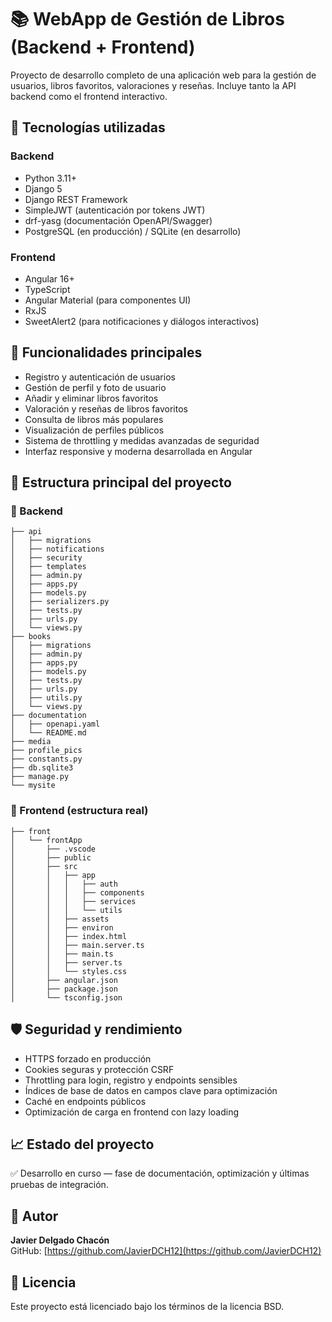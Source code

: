 # 📚 WebApp de Gestión de Libros (Backend + Frontend)

Proyecto de desarrollo completo de una aplicación web para la gestión de usuarios, libros favoritos, valoraciones y reseñas. Incluye tanto la API backend como el frontend interactivo.

## 🚀 Tecnologías utilizadas
### Backend
- Python 3.11+
- Django 5
- Django REST Framework
- SimpleJWT (autenticación por tokens JWT)
- drf-yasg (documentación OpenAPI/Swagger)
- PostgreSQL (en producción) / SQLite (en desarrollo)

### Frontend
- Angular 16+
- TypeScript
- Angular Material (para componentes UI)
- RxJS
- SweetAlert2 (para notificaciones y diálogos interactivos)

## 🔎 Funcionalidades principales
- Registro y autenticación de usuarios
- Gestión de perfil y foto de usuario
- Añadir y eliminar libros favoritos
- Valoración y reseñas de libros favoritos
- Consulta de libros más populares
- Visualización de perfiles públicos
- Sistema de throttling y medidas avanzadas de seguridad
- Interfaz responsive y moderna desarrollada en Angular

## 📁 Estructura principal del proyecto

### 📂 Backend
```
├── api
│   ├── migrations
│   ├── notifications
│   ├── security
│   ├── templates
│   ├── admin.py
│   ├── apps.py
│   ├── models.py
│   ├── serializers.py
│   ├── tests.py
│   ├── urls.py
│   └── views.py
├── books
│   ├── migrations
│   ├── admin.py
│   ├── apps.py
│   ├── models.py
│   ├── tests.py
│   ├── urls.py
│   ├── utils.py
│   └── views.py
├── documentation
│   ├── openapi.yaml
│   └── README.md
├── media
├── profile_pics
├── constants.py
├── db.sqlite3
├── manage.py
└── mysite
```

### 📂 Frontend (estructura real)
```
├── front
│   └── frontApp
│       ├── .vscode
│       ├── public
│       ├── src
│       │   ├── app
│       │   │   ├── auth
│       │   │   ├── components
│       │   │   ├── services
│       │   │   └── utils
│       │   ├── assets
│       │   ├── environ
│       │   ├── index.html
│       │   ├── main.server.ts
│       │   ├── main.ts
│       │   ├── server.ts
│       │   └── styles.css
│       ├── angular.json
│       ├── package.json
│       └── tsconfig.json
```

## 🛡️ Seguridad y rendimiento
- HTTPS forzado en producción
- Cookies seguras y protección CSRF
- Throttling para login, registro y endpoints sensibles
- Índices de base de datos en campos clave para optimización
- Caché en endpoints públicos
- Optimización de carga en frontend con lazy loading

## 📈 Estado del proyecto
✅ Desarrollo en curso — fase de documentación, optimización y últimas pruebas de integración.

## 📧 Autor
**Javier Delgado Chacón**  
GitHub: [https://github.com/JavierDCH12](https://github.com/JavierDCH12)  

## 📄 Licencia
Este proyecto está licenciado bajo los términos de la licencia BSD.
